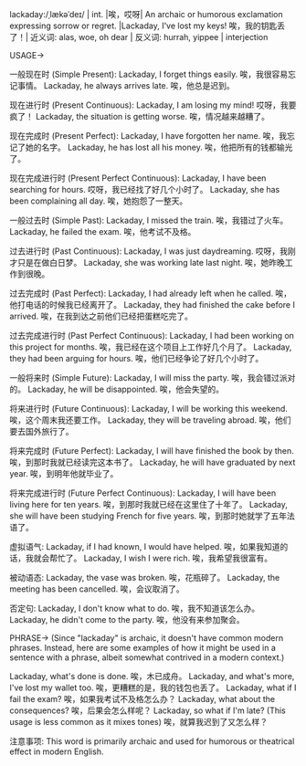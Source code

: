 lackaday:/ˌlækəˈdeɪ/ | int. |唉，哎呀| An archaic or humorous exclamation expressing sorrow or regret. |Lackaday, I've lost my keys! 唉，我的钥匙丢了！| 近义词: alas, woe, oh dear | 反义词: hurrah, yippee | interjection

USAGE->

一般现在时 (Simple Present):
Lackaday, I forget things easily.  唉，我很容易忘记事情。
Lackaday, he always arrives late. 唉，他总是迟到。

现在进行时 (Present Continuous):
Lackaday, I am losing my mind! 哎呀，我要疯了！
Lackaday, the situation is getting worse.  唉，情况越来越糟了。


现在完成时 (Present Perfect):
Lackaday, I have forgotten her name. 唉，我忘记了她的名字。
Lackaday, he has lost all his money.  唉，他把所有的钱都输光了。

现在完成进行时 (Present Perfect Continuous):
Lackaday, I have been searching for hours.  哎呀，我已经找了好几个小时了。
Lackaday, she has been complaining all day. 唉，她抱怨了一整天。

一般过去时 (Simple Past):
Lackaday, I missed the train. 唉，我错过了火车。
Lackaday, he failed the exam.  唉，他考试不及格。


过去进行时 (Past Continuous):
Lackaday, I was just daydreaming.  哎呀，我刚才只是在做白日梦。
Lackaday, she was working late last night. 唉，她昨晚工作到很晚。


过去完成时 (Past Perfect):
Lackaday, I had already left when he called.  唉，他打电话的时候我已经离开了。
Lackaday, they had finished the cake before I arrived. 唉，在我到达之前他们已经把蛋糕吃完了。


过去完成进行时 (Past Perfect Continuous):
Lackaday, I had been working on this project for months. 唉，我已经在这个项目上工作好几个月了。
Lackaday, they had been arguing for hours. 唉，他们已经争论了好几个小时了。


一般将来时 (Simple Future):
Lackaday, I will miss the party. 唉，我会错过派对的。
Lackaday, he will be disappointed. 唉，他会失望的。


将来进行时 (Future Continuous):
Lackaday, I will be working this weekend.  唉，这个周末我还要工作。
Lackaday, they will be traveling abroad. 唉，他们要去国外旅行了。


将来完成时 (Future Perfect):
Lackaday, I will have finished the book by then. 唉，到那时我就已经读完这本书了。
Lackaday, he will have graduated by next year. 唉，到明年他就毕业了。


将来完成进行时 (Future Perfect Continuous):
Lackaday, I will have been living here for ten years. 唉，到那时我就已经在这里住了十年了。
Lackaday, she will have been studying French for five years.  唉，到那时她就学了五年法语了。

虚拟语气:
Lackaday, if I had known, I would have helped. 唉，如果我知道的话，我就会帮忙了。
Lackaday, I wish I were rich. 唉，我希望我很富有。

被动语态:
Lackaday, the vase was broken. 唉，花瓶碎了。
Lackaday, the meeting has been cancelled. 唉，会议取消了。

否定句:
Lackaday, I don't know what to do. 唉，我不知道该怎么办。
Lackaday, he didn't come to the party. 唉，他没有来参加聚会。


PHRASE->
(Since "lackaday" is archaic, it doesn't have common modern phrases.  Instead, here are some examples of how it might be used in a sentence with a phrase, albeit somewhat contrived in a modern context.)

Lackaday, what's done is done. 唉，木已成舟。
Lackaday, and what's more, I've lost my wallet too. 唉，更糟糕的是，我的钱包也丢了。
Lackaday, what if I fail the exam? 唉，如果我考试不及格怎么办？
Lackaday, what about the consequences? 唉，后果会怎么样呢？
Lackaday, so what if I'm late? (This usage is less common as it mixes tones) 唉，就算我迟到了又怎么样？


注意事项:
This word is primarily archaic and used for humorous or theatrical effect in modern English.
